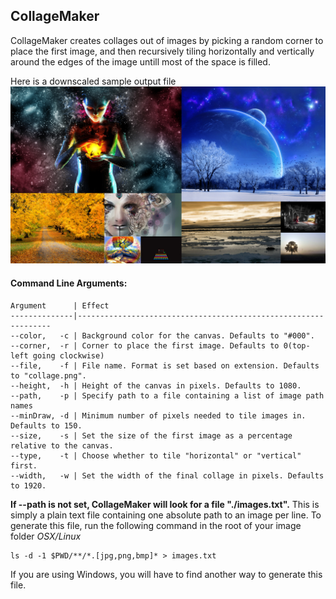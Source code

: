 ## CollageMaker

CollageMaker creates collages out of images by picking a random corner to place the first image, and then recursively tiling horizontally and vertically around the edges of the image untill most of the space is filled.

Here is a downscaled sample output file
![Screenshot](https://raw.githubusercontent.com/Lyle-Tafoya/CollageMaker/master/screenshot.jpg)

#### Command Line Arguments:
```
Argument      | Effect
--------------|----------------------------------------------------------------
--color,   -c | Background color for the canvas. Defaults to "#000".
--corner,  -r | Corner to place the first image. Defaults to 0(top-left going clockwise)
--file,    -f | File name. Format is set based on extension. Defaults to "collage.png".
--height,  -h | Height of the canvas in pixels. Defaults to 1080.
--path,    -p | Specify path to a file containing a list of image path names
--minDraw, -d | Minimum number of pixels needed to tile images in. Defaults to 150.
--size,    -s | Set the size of the first image as a percentage relative to the canvas.
--type,    -t | Choose whether to tile "horizontal" or "vertical" first.
--width,   -w | Set the width of the final collage in pixels. Defaults to 1920.
```

**If --path is not set, CollageMaker will look for a file "./images.txt".** This is simply a plain text file containing one absolute path to an image per line. To generate this file, run the following command in the root of your image folder _OSX/Linux_
````
ls -d -1 $PWD/**/*.[jpg,png,bmp]* > images.txt
````

If you are using Windows, you will have to find another way to generate this file.
